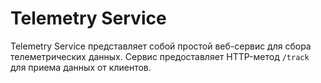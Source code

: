 # Telemetry Service

Telemetry Service представляет собой простой веб-сервис для сбора телеметрических данных. Сервис предоставляет HTTP-метод `/track` для приема данных от клиентов.
